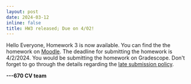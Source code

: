 ```yaml
---
layout: post
date: 2024-03-12
inline: false
title: HW3 released; Due on 4/02!
---
```


Hello Everyone,
Homework 3 is now available. You can find the the homework on [Moodle](). The deadline for submitting the homework is 4/2/2024. You would be submitting the homework on Gradescope. Don't forget to go through the details regarding the [late submission policy](https://cvl-umass.github.io/compsci670-spring-2024/logistics/#homework-assignments).

**---670 CV team**
